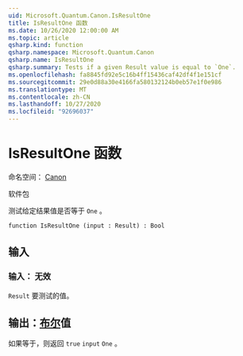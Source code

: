 ```yaml
---
uid: Microsoft.Quantum.Canon.IsResultOne
title: IsResultOne 函数
ms.date: 10/26/2020 12:00:00 AM
ms.topic: article
qsharp.kind: function
qsharp.namespace: Microsoft.Quantum.Canon
qsharp.name: IsResultOne
qsharp.summary: Tests if a given Result value is equal to `One`.
ms.openlocfilehash: fa8845fd92e5c16b4ff15436caf42df4f1e151cf
ms.sourcegitcommit: 29e0d88a30e4166fa580132124b0eb57e1f0e986
ms.translationtype: MT
ms.contentlocale: zh-CN
ms.lasthandoff: 10/27/2020
ms.locfileid: "92696037"
---
```

# <a name="isresultone-function"></a>IsResultOne 函数

命名空间： [Canon](xref:Microsoft.Quantum.Canon)

软件包 [](https://nuget.org/packages/)


测试给定结果值是否等于 `One` 。

```qsharp
function IsResultOne (input : Result) : Bool
```


## <a name="input"></a>输入

### <a name="input--__invalidresult__"></a>输入： __无效 <Result>__

`Result` 要测试的值。



## <a name="output--bool"></a>输出：[布尔](xref:microsoft.quantum.lang-ref.bool)值

如果等于，则返回 `true` `input` `One` 。